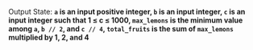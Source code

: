 Output State: **`a` is an input positive integer, `b` is an input integer, `c` is an input integer such that 1 ≤ c ≤ 1000, `max_lemons` is the minimum value among `a`, `b // 2`, and `c // 4`, `total_fruits` is the sum of `max_lemons` multiplied by 1, 2, and 4**
